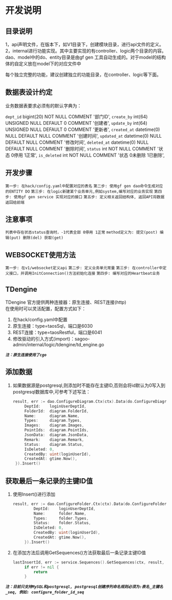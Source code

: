 # 开发说明

## 目录说明
1，api声明文件，在版本下，如V1目录下，创建模块目录，进行api文件的定义。
2，internal进行功能实现。其中主要实现的有controller、logic两个目录的内容。
dao、model中的do、entity目录是由gf gen 工具自动生成的。对于model的结构体的自定义放在model下的对应文件中


每个独立完整的功能，建议创建独立的功能目录，在controller、logic等下面。

## 数据表设计约定

业务数据表要求必须有的默认字典为：

`dept_id` bigint(20) NOT NULL COMMENT '部门ID',
`create_by` int(64) UNSIGNED NULL DEFAULT 0 COMMENT '创建者',
`update_by` int(64) UNSIGNED NULL DEFAULT 0 COMMENT '更新者',
`created_at` datetime(0) NULL DEFAULT NULL COMMENT '创建时间',
`updated_at` datetime(0) NULL DEFAULT NULL COMMENT '修改时间',
`deleted_at` datetime(0) NULL DEFAULT NULL COMMENT '删除时间',
`status`  int NOT NULL COMMENT '状态 0停用 1正常',
`is_deleted`  int NOT NULL COMMENT '状态 0未删除 1已删除',


## 开发步骤

`第一步: 在hack/config.yaml中配置对应的表名`
`第二步: 使用gf gen dao命令生成对应的ENTITY DO`
`第三步: 在logic新建某个业务单元,例如system,编写对应的业务实现`
`第四步: 使用gf gen service 实现对应的接口`
`第五步: 定义相关返回结构体, 返回API将数据返回给前端`

## 注意事项
`列表中存在状态status查询时，-1代表全部 0停用 1正常`
`method定义为: 提交(post) 编辑(put) 删除(del) 获取(get)`

## WEBSOCKET使用方法
`第一步: 在v1/websocket定义api`
`第二步: 定义业务单元常量`
`第三步: 在controller中定义接口，并调用InitConnection()方法初始化连接`
`第四步: 编写对应的Heartbeat业务`

## TDengine
TDengine 官方提供两种连接器：原生连接、REST连接(http)  
在使用时可以灵活配置，配置方式如下：

1. 在hack/config.yaml中配置
2. 原生连接：type=taosSql，端口是6030
3. REST连接：type=taosRestful，端口是6041
4. 修改驱动的引入方式(import)：sagoo-admin/internal/logic/tdengine/td_engine.go

***`注：原生连接使用了cgo`***

## 添加数据

1. 如果数据源是postgresql,则添加时不能存在主键ID,否则会将id默认为0写入到postgresql数据库中,可参考下述写法：
   
   ```go
   result, err := dao.ConfigureDiagram.Ctx(ctx).Data(do.ConfigureDiagram{
		DeptId:    loginUserDeptId,
		FolderId:  diagram.FolderId,
		Name:      diagram.Name,
		Types:     diagram.Types,
		Images:    diagram.Images,
		PointIds:  diagram.PointIds,
		JsonData:  diagram.JsonData,
		Remark:    diagram.Remark,
		Status:    diagram.Status,
		IsDeleted: 0,
		CreatedBy: uint(loginUserId),
		CreatedAt: gtime.Now(),
	}).Insert()
   ```

## 获取最后一条记录的主键ID值

1. 使用Insert()进行添加
   ```go
   result, err := dao.ConfigureFolder.Ctx(ctx).Data(do.ConfigureFolder{
			DeptId:    loginUserDeptId,
			Name:      folder.Name,
			Types:     folder.Types,
			Status:    folder.Status,
			IsDeleted: 0,
			CreatedBy: uint(loginUserId),
			CreatedAt: gtime.Now(),
		}).Insert()
   ```
2. 在添加方法后调用GetSequences()方法获取最后一条记录主键ID值
   ```go
   lastInsertId, err := service.Sequences().GetSequences(ctx, result, dao.ConfigureFolder.Table(), dao.ConfigureFolder.Columns().Id)
		if err != nil {
			return
		}
   ```
***`注：目前只支持MySQL和postgresql, postgresql创建序列命名规则必须为:表名_主键名_seq, 例如: configure_folder_id_seq`***